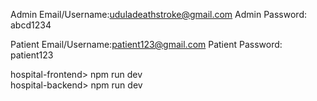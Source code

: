Admin Email/Username:uduladeathstroke@gmail.com
Admin Password: abcd1234

Patient Email/Username:patient123@gmail.com
Patient Password: patient123

hospital-frontend> npm run dev    
hospital-backend> npm run dev
